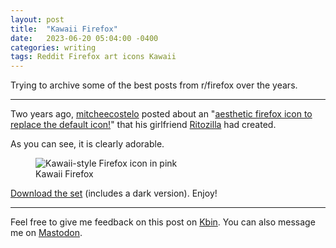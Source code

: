 ```yaml
---
layout: post
title:  "Kawaii Firefox"
date:   2023-06-20 05:04:00 -0400
categories: writing
tags: Reddit Firefox art icons Kawaii
---
```


Trying to archive some of the best posts from r/firefox over the years.

* * *

Two years ago, [mitcheecostelo](https://www.reddit.com/user/mitcheecostelo) posted about an "[aesthetic firefox icon to replace the default icon!](https://www.reddit.com/r/firefox/comments/ig0n5q/my_girlfriend_made_an_aesthetic_firefox_icon_to/)" that his girlfriend [Ritozilla](https://www.reddit.com/user/Ritozilla) had created. 

As you can see, it is clearly adorable.

<p>
  <figure>
    <picture>
      <source type="image/webp" srcset="{{site.url}}/assets/images/reddit-finds/kawaii-firefox-day.webp">
      <source type="image/png" srcset="{{site.url}}/assets/images/reddit-finds/kawaii-firefox-day.png">
      <img src="{{site.url}}/assets/images/reddit-finds/kawaii-firefox-day.png" alt="Kawaii-style Firefox icon in pink"/>
    </picture>
    <figcaption>Kawaii Firefox
    </figcaption>
  </figure>
</p>

[Download the set]({{site.url}}/assets/images/reddit-finds/kawaii-firefox.zip) (includes a dark version). Enjoy!

---

Feel free to give me feedback on this post on [Kbin](#). You can also message me on [Mastodon](https://mastodon.social/@yoasif).